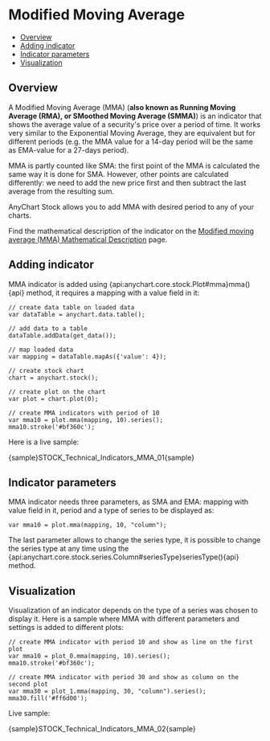 # Modified Moving Average

* [Overview](#overview)
* [Adding indicator](#adding_indicator)
* [Indicator parameters](#indicator_parameters)
* [Visualization](#visualization)

## Overview

A Modified Moving Average (MMA) (**also known as Running Moving Average (RMA), or SMoothed Moving Average (SMMA)**) is an indicator that shows the average value of a security's price over a period of time. It works very similar to the Exponential Moving Average, they are equivalent but for different periods (e.g. the MMA value for a 14-day period will be the same as EMA-value for a 27-days period).

MMA is partly counted like SMA: the first point of the MMA is calculated the same way it is done for SMA. However, other points are calculated differently: we need to add the new price first and then subtract the last average from the resulting sum. 

AnyChart Stock allows you to add MMA with desired period to any of your charts.

Find the mathematical description of the indicator on the [Modified moving average (MMA) Mathematical Description](Mathematical_Description#mma) page.


## Adding indicator

MMA indicator is added using {api:anychart.core.stock.Plot#mma}mma(){api} method, it requires a mapping with a value field in it:

```
// create data table on loaded data
var dataTable = anychart.data.table();

// add data to a table
dataTable.addData(get_data());

// map loaded data
var mapping = dataTable.mapAs({'value': 4});

// create stock chart
chart = anychart.stock();

// create plot on the chart
var plot = chart.plot(0);

// create MMA indicators with period of 10
var mma10 = plot.mma(mapping, 10).series();
mma10.stroke('#bf360c');
```

Here is a live sample:

{sample}STOCK\_Technical\_Indicators\_MMA\_01{sample}

## Indicator parameters

MMA indicator needs three parameters, as SMA and EMA: mapping with value field in it, period and a type of series to be displayed as:

```
var mma10 = plot.mma(mapping, 10, "column");
```

The last parameter allows to change the series type, it is possible to change the series type at any time using the {api:anychart.core.stock.series.Column#seriesType}seriesType(){api} method.

## Visualization

Visualization of an indicator depends on the type of a series was chosen to display it. Here is a sample where MMA with different parameters and settings is added to different plots:

```
// create MMA indicator with period 10 and show as line on the first plot
var mma10 = plot_0.mma(mapping, 10).series();
mma10.stroke('#bf360c');

// create MMA indicator with period 30 and show as column on the second plot
var mma30 = plot_1.mma(mapping, 30, "column").series();
mma30.fill('#ff6d00');
```

Live sample:

{sample}STOCK\_Technical\_Indicators\_MMA\_02{sample}

